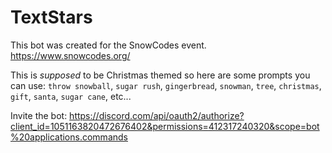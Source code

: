 # TextStars

This bot was created for the SnowCodes event. https://www.snowcodes.org/

This is *supposed* to be Christmas themed so here are some prompts you can use: `throw snowball`, `sugar rush`, `gingerbread`, `snowman`, `tree`, `christmas`, `gift`, `santa`, `sugar cane`, etc...

Invite the bot: https://discord.com/api/oauth2/authorize?client_id=1051163820472676402&permissions=412317240320&scope=bot%20applications.commands
